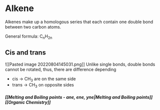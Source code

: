 # Alkene
Alkenes make up a homologous series that each contain one double bond between two carbon atoms.

General formula:
C<sub>n</sub>H<sub>2n</sub>

## Cis and trans
![[Pasted image 20220804145031.png]]
Unlike single bonds, double bonds cannot be rotated, thus, there are difference depending 
- cis -> CH<sub>3</sub> are on the same side
- trans -> CH<sub>3</sub> on opposite sides


##### [[Melting and Boiling points - ane, ene, yne|Melting and Boiling points]] [[Organic Chemistry]]